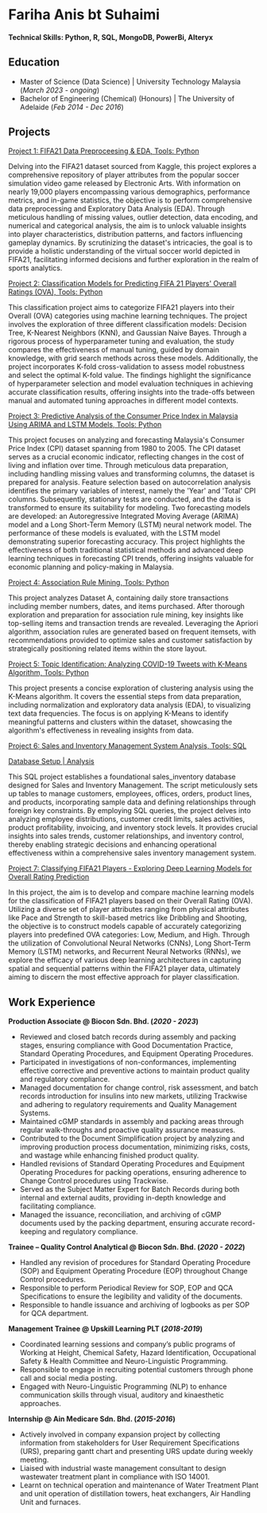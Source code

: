 # Fariha Anis bt Suhaimi

#### Technical Skills: Python, R, SQL, MongoDB, PowerBi, Alteryx

## Education
- Master of Science (Data Science) | University Technology Malaysia (_March 2023 - ongoing_)
- Bachelor of Engineering (Chemical) (Honours) | The University of Adelaide (_Feb 2014 - Dec 2016_)

## Projects
[Project 1: FIFA21 Data Preproceesing & EDA, Tools: Python](https://github.com/FarihaAnis/Portfolio/blob/main/FIFA21%20Data%20Preprocessing%20&%20EDA.ipynb)

Delving into the FIFA21 dataset sourced from Kaggle, this project explores a comprehensive repository of player attributes from the popular soccer simulation video game released by Electronic Arts. With information on nearly 19,000 players encompassing various demographics, performance metrics, and in-game statistics, the objective is to perform comprehensive data preprocessing and Exploratory Data Analysis (EDA). Through meticulous handling of missing values, outlier detection, data encoding, and numerical and categorical analysis, the aim is to unlock valuable insights into player characteristics, distribution patterns, and factors influencing gameplay dynamics. By scrutinizing the dataset's intricacies, the goal is to provide a holistic understanding of the virtual soccer world depicted in FIFA21, facilitating informed decisions and further exploration in the realm of sports analytics.

[Project 2: Classification Models for Predicting FIFA 21 Players' Overall Ratings (OVA), Tools: Python](https://github.com/FarihaAnis/Portfolio/blob/main/Classification%20Models%20for%20Predicting%20FIFA%2021%20Players'%20Overall%20Ratings%20(OVA).ipynb)

This classification project aims to categorize FIFA21 players into their Overall (OVA) categories using machine learning techniques. The project involves the exploration of three different classification models: Decision Tree, K-Nearest Neighbors (KNN), and Gaussian Naive Bayes. Through a rigorous process of hyperparameter tuning and evaluation, the study compares the effectiveness of manual tuning, guided by domain knowledge, with grid search methods across these models. Additionally, the project incorporates K-fold cross-validation to assess model robustness and select the optimal K-fold value. The findings highlight the significance of hyperparameter selection and model evaluation techniques in achieving accurate classification results, offering insights into the trade-offs between manual and automated tuning approaches in different model contexts.

[Project 3: Predictive Analysis of the Consumer Price Index in Malaysia Using ARIMA and LSTM Models, Tools: Python](https://github.com/FarihaAnis/Portfolio/blob/main/Statistical-based%20Forecasting%20Model%20.ipynb)

This project focuses on analyzing and forecasting Malaysia's Consumer Price Index (CPI) dataset spanning from 1980 to 2005. The CPI dataset serves as a crucial economic indicator, reflecting changes in the cost of living and inflation over time. Through meticulous data preparation, including handling missing values and transforming columns, the dataset is prepared for analysis. Feature selection based on autocorrelation analysis identifies the primary variables of interest, namely the 'Year' and 'Total' CPI columns. Subsequently, stationary tests are conducted, and the data is transformed to ensure its suitability for modeling. Two forecasting models are developed: an Autoregressive Integrated Moving Average (ARIMA) model and a Long Short-Term Memory (LSTM) neural network model. The performance of these models is evaluated, with the LSTM model demonstrating superior forecasting accuracy. This project highlights the effectiveness of both traditional statistical methods and advanced deep learning techniques in forecasting CPI trends, offering insights valuable for economic planning and policy-making in Malaysia.

[Project 4: Association Rule Mining, Tools: Python](https://github.com/FarihaAnis/Portfolio/blob/main/Association%20Rule%20Mining.ipynb)

This project analyzes Dataset A, containing daily store transactions including member numbers, dates, and items purchased. After thorough exploration and preparation for association rule mining, key insights like top-selling items and transaction trends are revealed. Leveraging the Apriori algorithm, association rules are generated based on frequent itemsets, with recommendations provided to optimize sales and customer satisfaction by strategically positioning related items within the store layout.

[Project 5: Topic Identification: Analyzing COVID-19 Tweets with K-Means Algorithm, Tools: Python](https://github.com/FarihaAnis/Portfolio/blob/main/Topic%20Identification%20Analyzing%20COVID-19%20Tweets%20with%20K-Means%20Algorithm.ipynb)

This project presents a concise exploration of clustering analysis using the K-Means algorithm. It covers the essential steps from data preparation, including normalization and exploratory data analysis (EDA), to visualizing text data frequencies. The focus is on applying K-Means to identify meaningful patterns and clusters within the dataset, showcasing the algorithm's effectiveness in revealing insights from data.

[Project 6: Sales and Inventory Management System Analysis, Tools: SQL](https://github.com/FarihaAnis/Portfolio/blob/main/Sales%20&%20Inventory%20Management%20Analysis.md)

[Database Setup | ](https://github.com/FarihaAnis/Portfolio/blob/main/Sales%26Inventory%20Database%20Setup.sql)
[Analysis](https://github.com/FarihaAnis/Portfolio/blob/main/Sales%20%26%20Inventory%20Management.sql)

This SQL project establishes a foundational sales_inventory database designed for Sales and Inventory Management. The script meticulously sets up tables to manage customers, employees, offices, orders, product lines, and products, incorporating sample data and defining relationships through foreign key constraints. By employing SQL queries, the project delves into analyzing employee distributions, customer credit limits, sales activities, product profitability, invoicing, and inventory stock levels. It provides crucial insights into sales trends, customer relationships, and inventory control, thereby enabling strategic decisions and enhancing operational effectiveness within a comprehensive sales inventory management system.

[Project 7: Classifying FIFA21 Players - Exploring Deep Learning Models for Overall Rating Prediction](https://github.com/FarihaAnis/Portfolio/blob/main/Classifying%20FIFA21%20Players%20-%20Exploring%20Deep%20Learning%20Models%20for%20Overall%20Rating%20Prediction.ipynb)

In this project, the aim is to develop and compare machine learning models for the classification of FIFA21 players based on their Overall Rating (OVA). Utilizing a diverse set of player attributes ranging from physical attributes like Pace and Strength to skill-based metrics like Dribbling and Shooting, the objective is to construct models capable of accurately categorizing players into predefined OVA categories: Low, Medium, and High. Through the utilization of Convolutional Neural Networks (CNNs), Long Short-Term Memory (LSTM) networks, and Recurrent Neural Networks (RNNs), we explore the efficacy of various deep learning architectures in capturing spatial and sequential patterns within the FIFA21 player data, ultimately aiming to discern the most effective approach for player classification.

## Work Experience
**Production Associate @ Biocon Sdn. Bhd. (_2020 - 2023_)**
- Reviewed and closed batch records during assembly and packing stages, ensuring compliance with Good Documentation Practice, Standard Operating Procedures, and Equipment Operating Procedures.
- Participated in investigations of non-conformances, implementing effective corrective and preventive actions to maintain product quality and regulatory compliance.
- Managed documentation for change control, risk assessment, and batch records introduction for insulins into new markets, utilizing Trackwise and adhering to regulatory requirements and Quality Management Systems.
- Maintained cGMP standards in assembly and packing areas through regular walk-throughs and proactive quality assurance measures.
- Contributed to the Document Simplification project by analyzing and improving production process documentation, minimizing risks, costs, and wastage while enhancing finished product quality.
- Handled revisions of Standard Operating Procedures and Equipment Operating Procedures for packing operations, ensuring adherence to Change Control procedures using Trackwise.
- Served as the Subject Matter Expert for Batch Records during both internal and external audits, providing in-depth knowledge and facilitating compliance.
- Managed the issuance, reconciliation, and archiving of cGMP documents used by the packing department, ensuring accurate record-keeping and regulatory compliance.

**Trainee – Quality Control Analytical @ Biocon Sdn. Bhd. (_2020 - 2022_)**
- Handled any revision of procedures for Standard Operating Procedure (SOP) and Equipment Operating Procedure (EOP) throughout Change Control procedures.
- Responsible to perform Periodical Review for SOP, EOP and QCA Specifications to ensure the legibility and validity of the documents.
- Responsible to handle issuance and archiving of logbooks as per SOP for QCA department.

**Management Trainee @ Upskill Learning PLT (_2018-2019_)**
- Coordinated learning sessions and company’s public programs of Working at Height, Chemical Safety, Hazard Identification, Occupational Safety & Health Committee and Neuro-Linguistic Programming.
- Responsible to engage in recruiting potential customers through phone call and social media posting.
- Engaged with Neuro-Linguistic Programming (NLP) to enhance communication skills through visual, auditory and kinaesthetic approaches.

**Internship @ Ain Medicare Sdn. Bhd. (_2015-2016_)**
- Actively involved in company expansion project by collecting information from stakeholders for User Requirement Specifications (URS), preparing gantt chart and presenting URS update during weekly meeting.
- Liaised with industrial waste management consultant to design wastewater treatment plant in compliance with ISO 14001.
- Learnt on technical operation and maintenance of Water Treatment Plant and unit operation of distillation towers, heat exchangers, Air Handling Unit and furnaces.

